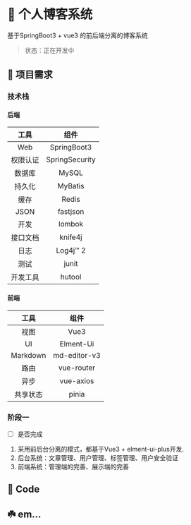 
# :sheep: 个人博客系统

基于SpringBoot3 + vue3 的前后端分离的博客系统

> 状态：正在开发中

## :panda_face: 项目需求
### 技术栈
#### 后端

|  工具  |       组件       |
|:----:|:--------------:|
| Web  |  SpringBoot3   |
| 权限认证 | SpringSecurity |
| 数据库  |     MySQL      |
| 持久化  |    MyBatis     |
|  缓存  |     Redis      |
| JSON |       fastjson         |
|  开发  |     lombok     |
| 接口文档 |    knife4j     |
|  日志  |    Log4j™ 2    |
|  测试  |        junit        |
| 开发工具 |       hutool         |

#### 前端

|    工具    |    组件     |
|:--------:|:---------:|
|    视图    |   Vue3    |
|    UI    | Elment-Ui |
| Markdown |     md-editor-v3      |
|    路由    |    vue-router       |
|    异步    |     vue-axios      |
|   共享状态       |          pinia          |



###    阶段一 
-[ ] 是否完成
1. 采用前后台分离的模式，都基于Vue3 + elment-ui-plus开发.
2. 后台系统：文章管理、用户管理、标签管理、用户安全验证
3. 前端系统：管理端的完善、展示端的完善


## 🤗 Code


## ☘️ em...
